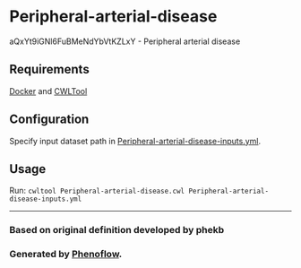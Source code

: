 # Peripheral-arterial-disease

aQxYt9iGNl6FuBMeNdYbVtKZLxY - Peripheral arterial disease

## Requirements

[Docker](https://docs.docker.com/install/) and [CWLTool](https://github.com/common-workflow-language/cwltool#install)

## Configuration

Specify input dataset path in [Peripheral-arterial-disease-inputs.yml](Peripheral-arterial-disease-inputs.yml).

## Usage

Run: `cwltool Peripheral-arterial-disease.cwl Peripheral-arterial-disease-inputs.yml`

***

### Based on original definition developed by phekb
### Generated by [Phenoflow](https://kclhi.org/phenoflow).
